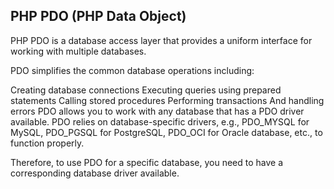 ## PHP PDO (PHP Data Object)

PHP PDO is a database access layer that provides a uniform interface for working with multiple databases.

PDO simplifies the common database operations including:

Creating database connections
Executing queries using prepared statements
Calling stored procedures
Performing transactions
And handling errors
PDO allows you to work with any database that has a PDO driver available. PDO relies on database-specific drivers, e.g., PDO_MYSQL for MySQL, PDO_PGSQL for PostgreSQL, PDO_OCI for Oracle database, etc., to function properly. 

Therefore, to use PDO for a specific database, you need to have a corresponding database driver available.
